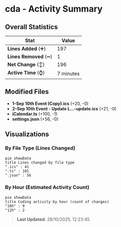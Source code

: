 # cda - Activity Summary 

## Overall Statistics

| Stat                   | Value                                                             |
| ---------------------- | ----------------------------------------------------------------- |
| **Lines Added** (➕)   | 197                                          |
| **Lines Removed** (➖) | 1                                        |
| **Net Change** (↕)    | 196                |
| **Active Time** (⌚)   | 7 minutes |


## Modified Files
- **1-Sep 10th Event (Copy).ics** (+20, -0)
- **2-Sep 10th Event - Update L…-update.ics** (+21, -0)
- **iCalendar.ts** (+100, -1)
- **settings.json** (+56, -0)

## Visualizations

### By File Type (Lines Changed)

```mermaid
pie showData
title Lines changed by file type
".ics" : 41
".ts" : 101
".json" : 56
```

### By Hour (Estimated Activity Count)

```mermaid
pie showData
title Coding activity by hour (count of changes)
"10h" : 9
"12h" : 2
```


> **Last Updated:** 28/10/2025, 12:23:45